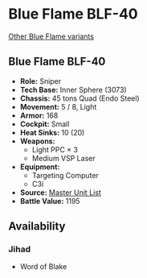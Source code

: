 # Blue Flame BLF-40

[Other Blue Flame variants](../blue_flame.md)

## Blue Flame BLF-40
- **Role:** Sniper
- **Tech Base:** Inner Sphere (3073)
- **Chassis:** 45 tons Quad (Endo Steel)
- **Movement:** 5 / 8, Light
- **Armor:** 168
- **Cockpit:** Small
- **Heat Sinks:** 10 (20)
- **Weapons:**
  - Light PPC × 3
  - Medium VSP Laser
- **Equipment:**
  - Targeting Computer
  - C3i
- **Source:** [Master Unit List](http://masterunitlist.info/Unit/Details/5672/blue-flame-blf-40)
- **Battle Value:** 1195

## Availability

### Jihad
- Word of Blake

